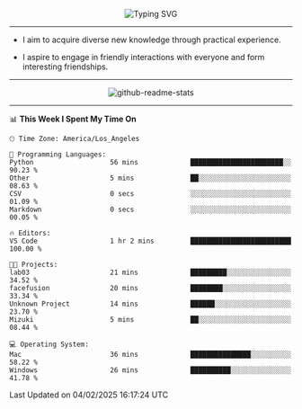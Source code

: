 <p align="center">
  <img src="https://readme-typing-svg.demolab.com?font=Fira+Code&weight=500&size=32&duration=2500&pause=1600&center=true&vCenter=true&random=false&width=1024&height=64&lines=Hi+there+%F0%9F%91%8B;I'm+delighted+you+could+make+it+here+%F0%9F%8E%89;I'm+Harry%2C+a+college+student+still+finding+my+way" alt="Typing SVG" />
</p>


---


- I aim to acquire diverse new knowledge through practical experience.

- I aspire to engage in friendly interactions with everyone and form interesting friendships.


---


<p align="center">
  <img src="https://github-readme-stats.vercel.app/api?username=Harry-Jing&show_icons=true" alt="github-readme-stats"/>
</p>


---

<!--START_SECTION:waka-->
📊 **This Week I Spent My Time On** 

```text
🕑︎ Time Zone: America/Los_Angeles

💬 Programming Languages: 
Python                   56 mins             ███████████████████████░░   90.23 % 
Other                    5 mins              ██░░░░░░░░░░░░░░░░░░░░░░░   08.63 % 
CSV                      0 secs              ░░░░░░░░░░░░░░░░░░░░░░░░░   01.09 % 
Markdown                 0 secs              ░░░░░░░░░░░░░░░░░░░░░░░░░   00.05 % 

🔥 Editors: 
VS Code                  1 hr 2 mins         █████████████████████████   100.00 % 

🐱‍💻 Projects: 
lab03                    21 mins             █████████░░░░░░░░░░░░░░░░   34.52 % 
facefusion               20 mins             ████████░░░░░░░░░░░░░░░░░   33.34 % 
Unknown Project          14 mins             ██████░░░░░░░░░░░░░░░░░░░   23.70 % 
Mizuki                   5 mins              ██░░░░░░░░░░░░░░░░░░░░░░░   08.44 % 

💻 Operating System: 
Mac                      36 mins             ███████████████░░░░░░░░░░   58.22 % 
Windows                  26 mins             ██████████░░░░░░░░░░░░░░░   41.78 % 
```


 Last Updated on 04/02/2025 16:17:24 UTC
<!--END_SECTION:waka-->
